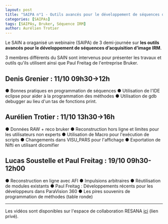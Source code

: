 ```yaml
---
layout: post
title: "SAIPA n°1 - Outils avancés pour le développement de séquences d’acquisition d’image IRM"
categories: [SAIPAs]
tags: [SAIPAs, Bruker, Séquence IRM]
author: Aurélien Trotier
---
```


Le SAIN a oraganisé un webinaire (SAIPA) de 3 demi-journée sur **les outils avancés pour le développement de séquences d’acquisition d’image IRM**.

3 membres différents du SAIN sont intervenus pour présenter les travaux et outils qu'ils utilisent ainsi que Paul Freitag de l'entreprise Bruker.

## Denis Grenier : 11/10 09h30->12h
● Bonnes pratiques en programmation de séquences
● Utilisation de l'IDE eclipse pour aider à la programmation des méthodes
● Utilisation de gdb debugger au lieu d'un tas de fonctions print.


## Aurélien Trotier : 11/10 13h30->16h
● Données RAW + reco bruker
● Reconstruction hors ligne et limites pour les utilisateurs non experts
● Utilisation de Macro pour l'exécution de scripts
● Changements dans VISU_PARS pour l'affichage
● Exportation de Nifti en utilisant dicomifier


## Lucas Soustelle et Paul Freitag : 19/10 09h30-12h00
● Reconstruction en ligne avec AFI
● Impulsions arbitraires
● Réutilisation de modules existants
● Paul Freitag : Développements récents pour les développeurs dans ParaVision 360
● Les pires souvenirs de programmation de méthodes (table ronde)


---

Les vidéos sont disponibles sur l'espace de collaboration RESANA [ici](https://resana.numerique.gouv.fr/public/perimetre/consulter/1302885?openGed=9173371) (lien privé).